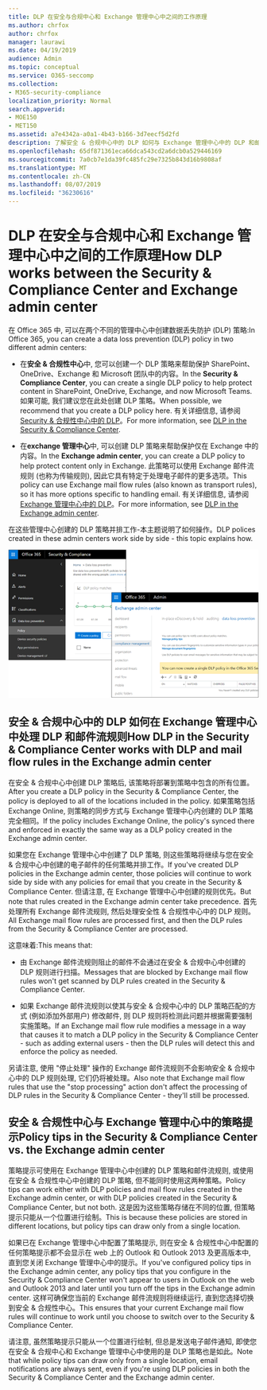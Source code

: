 ```yaml
---
title: DLP 在安全与合规中心和 Exchange 管理中心中之间的工作原理
ms.author: chrfox
author: chrfox
manager: laurawi
ms.date: 04/19/2019
audience: Admin
ms.topic: conceptual
ms.service: O365-seccomp
ms.collection:
- M365-security-compliance
localization_priority: Normal
search.appverid:
- MOE150
- MET150
ms.assetid: a7e4342a-a0a1-4b43-b166-3d7eecf5d2fd
description: 了解安全 & 合规中心中的 DLP 如何与 Exchange 管理中心中的 DLP 和邮件流规则 (传输规则) 结合使用。
ms.openlocfilehash: 65df871361eca66dca543cd2a6dcb0a529446169
ms.sourcegitcommit: 7a0cb7e1da39fc485fc29e7325b843d16b9808af
ms.translationtype: MT
ms.contentlocale: zh-CN
ms.lasthandoff: 08/07/2019
ms.locfileid: "36230616"
---
```

# <a name="how-dlp-works-between-the-security--compliance-center-and-exchange-admin-center"></a><span data-ttu-id="822da-103">DLP 在安全与合规中心和 Exchange 管理中心中之间的工作原理</span><span class="sxs-lookup"><span data-stu-id="822da-103">How DLP works between the Security & Compliance Center and Exchange admin center</span></span>

<span data-ttu-id="822da-104">在 Office 365 中, 可以在两个不同的管理中心中创建数据丢失防护 (DLP) 策略:</span><span class="sxs-lookup"><span data-stu-id="822da-104">In Office 365, you can create a data loss prevention (DLP) policy in two different admin centers:</span></span>
  
- <span data-ttu-id="822da-105">在**安全 & 合规性中心**中, 您可以创建一个 DLP 策略来帮助保护 SharePoint、OneDrive、Exchange 和 Microsoft 团队中的内容。</span><span class="sxs-lookup"><span data-stu-id="822da-105">In the **Security & Compliance Center**, you can create a single DLP policy to help protect content in SharePoint, OneDrive, Exchange, and now Microsoft Teams.</span></span> <span data-ttu-id="822da-106">如果可能, 我们建议您在此处创建 DLP 策略。</span><span class="sxs-lookup"><span data-stu-id="822da-106">When possible, we recommend that you create a DLP policy here.</span></span> <span data-ttu-id="822da-107">有关详细信息, 请参阅[Security & 合规性中心中的 DLP](data-loss-prevention-policies.md)。</span><span class="sxs-lookup"><span data-stu-id="822da-107">For more information, see [DLP in the Security & Compliance Center](data-loss-prevention-policies.md).</span></span>
    
- <span data-ttu-id="822da-108">在**exchange 管理中心**中, 可以创建 DLP 策略来帮助保护仅在 Exchange 中的内容。</span><span class="sxs-lookup"><span data-stu-id="822da-108">In the **Exchange admin center**, you can create a DLP policy to help protect content only in Exchange.</span></span> <span data-ttu-id="822da-109">此策略可以使用 Exchange 邮件流规则 (也称为传输规则), 因此它具有特定于处理电子邮件的更多选项。</span><span class="sxs-lookup"><span data-stu-id="822da-109">This policy can use Exchange mail flow rules (also known as transport rules), so it has more options specific to handling email.</span></span> <span data-ttu-id="822da-110">有关详细信息, 请参阅[Exchange 管理中心中的 DLP](https://go.microsoft.com/fwlink/?linkid=852311)。</span><span class="sxs-lookup"><span data-stu-id="822da-110">For more information, see [DLP in the Exchange admin center](https://go.microsoft.com/fwlink/?linkid=852311).</span></span>
    
<span data-ttu-id="822da-111">在这些管理中心创建的 DLP 策略并排工作-本主题说明了如何操作。</span><span class="sxs-lookup"><span data-stu-id="822da-111">DLP polices created in these admin centers work side by side - this topic explains how.</span></span>
  
![安全与合规中心和 Exchange 管理中心中的 DLP 页面](media/d3eaa7e7-3b16-457b-bd9c-26707f7b584f.png)
  
## <a name="how-dlp-in-the-security--compliance-center-works-with-dlp-and-mail-flow-rules-in-the-exchange-admin-center"></a><span data-ttu-id="822da-113">安全 & 合规中心中的 DLP 如何在 Exchange 管理中心中处理 DLP 和邮件流规则</span><span class="sxs-lookup"><span data-stu-id="822da-113">How DLP in the Security & Compliance Center works with DLP and mail flow rules in the Exchange admin center</span></span>

<span data-ttu-id="822da-114">在安全 & 合规中心中创建 DLP 策略后, 该策略将部署到策略中包含的所有位置。</span><span class="sxs-lookup"><span data-stu-id="822da-114">After you create a DLP policy in the Security & Compliance Center, the policy is deployed to all of the locations included in the policy.</span></span> <span data-ttu-id="822da-115">如果策略包括 Exchange Online, 则策略的同步方式与 Exchange 管理中心内创建的 DLP 策略完全相同。</span><span class="sxs-lookup"><span data-stu-id="822da-115">If the policy includes Exchange Online, the policy's synced there and enforced in exactly the same way as a DLP policy created in the Exchange admin center.</span></span> 
  
<span data-ttu-id="822da-116">如果您在 Exchange 管理中心中创建了 DLP 策略, 则这些策略将继续与您在安全 & 合规中心中创建的电子邮件的任何策略并排工作。</span><span class="sxs-lookup"><span data-stu-id="822da-116">If you've created DLP policies in the Exchange admin center, those policies will continue to work side by side with any policies for email that you create in the Security & Compliance Center.</span></span> <span data-ttu-id="822da-117">但请注意, 在 Exchange 管理中心中创建的规则优先。</span><span class="sxs-lookup"><span data-stu-id="822da-117">But note that rules created in the Exchange admin center take precedence.</span></span> <span data-ttu-id="822da-118">首先处理所有 Exchange 邮件流规则, 然后处理安全性 & 合规性中心中的 DLP 规则。</span><span class="sxs-lookup"><span data-stu-id="822da-118">All Exchange mail flow rules are processed first, and then the DLP rules from the Security & Compliance Center are processed.</span></span>
  
<span data-ttu-id="822da-119">这意味着:</span><span class="sxs-lookup"><span data-stu-id="822da-119">This means that:</span></span>
  
- <span data-ttu-id="822da-120">由 Exchange 邮件流规则阻止的邮件不会通过在安全 & 合规中心中创建的 DLP 规则进行扫描。</span><span class="sxs-lookup"><span data-stu-id="822da-120">Messages that are blocked by Exchange mail flow rules won't get scanned by DLP rules created in the Security & Compliance Center.</span></span>
    
- <span data-ttu-id="822da-121">如果 Exchange 邮件流规则以使其与安全 & 合规中心中的 DLP 策略匹配的方式 (例如添加外部用户) 修改邮件, 则 DLP 规则将检测此问题并根据需要强制实施策略。</span><span class="sxs-lookup"><span data-stu-id="822da-121">If an Exchange mail flow rule modifies a message in a way that causes it to match a DLP policy in the Security & Compliance Center - such as adding external users - then the DLP rules will detect this and enforce the policy as needed.</span></span>
    
<span data-ttu-id="822da-122">另请注意, 使用 "停止处理" 操作的 Exchange 邮件流规则不会影响安全 & 合规中心中的 DLP 规则处理, 它们仍将被处理。</span><span class="sxs-lookup"><span data-stu-id="822da-122">Also note that Exchange mail flow rules that use the "stop processing" action don't affect the processing of DLP rules in the Security & Compliance Center - they'll still be processed.</span></span>
  
## <a name="policy-tips-in-the-security--compliance-center-vs-the-exchange-admin-center"></a><span data-ttu-id="822da-123">安全 & 合规性中心与 Exchange 管理中心中的策略提示</span><span class="sxs-lookup"><span data-stu-id="822da-123">Policy tips in the Security & Compliance Center vs. the Exchange admin center</span></span>

<span data-ttu-id="822da-124">策略提示可使用在 Exchange 管理中心中创建的 DLP 策略和邮件流规则, 或使用在安全 & 合规性中心中创建的 DLP 策略, 但不能同时使用这两种策略。</span><span class="sxs-lookup"><span data-stu-id="822da-124">Policy tips can work either with DLP policies and mail flow rules created in the Exchange admin center, or with DLP policies created in the Security & Compliance Center, but not both.</span></span> <span data-ttu-id="822da-125">这是因为这些策略存储在不同的位置, 但策略提示只能从一个位置进行绘制。</span><span class="sxs-lookup"><span data-stu-id="822da-125">This is because these policies are stored in different locations, but policy tips can draw only from a single location.</span></span>
  
<span data-ttu-id="822da-126">如果已在 Exchange 管理中心中配置了策略提示, 则在安全 & 合规性中心中配置的任何策略提示都不会显示在 web 上的 Outlook 和 Outlook 2013 及更高版本中, 直到您关闭 Exchange 管理中心中的提示。</span><span class="sxs-lookup"><span data-stu-id="822da-126">If you've configured policy tips in the Exchange admin center, any policy tips that you configure in the Security & Compliance Center won't appear to users in Outlook on the web and Outlook 2013 and later until you turn off the tips in the Exchange admin center.</span></span> <span data-ttu-id="822da-127">这样可确保您当前的 Exchange 邮件流规则将继续运行, 直到您选择切换到安全 & 合规性中心。</span><span class="sxs-lookup"><span data-stu-id="822da-127">This ensures that your current Exchange mail flow rules will continue to work until you choose to switch over to the Security & Compliance Center.</span></span>
  
<span data-ttu-id="822da-128">请注意, 虽然策略提示只能从一个位置进行绘制, 但总是发送电子邮件通知, 即使您在安全 & 合规中心和 Exchange 管理中心中使用的是 DLP 策略也是如此。</span><span class="sxs-lookup"><span data-stu-id="822da-128">Note that while policy tips can draw only from a single location, email notifications are always sent, even if you're using DLP policies in both the Security & Compliance Center and the Exchange admin center.</span></span>
  

